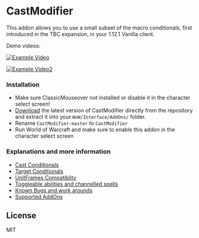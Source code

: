 # CastModifier

This addon allows you to use a small subset of the macro conditionals, first introduced in the TBC expansion, in your 1.12.1 Vanilla client.

Demo videos:

[![Example Video](https://img.youtube.com/vi/xHTe4Df77MY/0.jpg)](https://www.youtube.com/watch?v=xHTe4Df77MY)

[![Example Video2](https://img.youtube.com/vi/0w5nePeJlPU/0.jpg)](https://www.youtube.com/watch?v=0w5nePeJlPU)

### Installation

- Make sure ClassicMouseover not installed or disable it in the character select screen!
- [Download](https://github.com/DennisWG/CastModifier/archive/master.zip) the latest version of CastModifier directly from the repository and extract it into your `WoW/Interface/AddOns/` folder.
- Rename `CastModifier-master` to `CastModifier`
- Run World of Warcraft and make sure to enable this addon in the character select screen

### Explanations and more information

- [Cast Conditionals](https://github.com/DennisWG/CastModifier/wiki/cast-Conditionals)
- [Target Conditionals](https://github.com/DennisWG/CastModifier/wiki/target-Conditionals)
- [UnitFrames Compatiblity](https://github.com/DennisWG/CastModifier/wiki/UnitFrames-Compatibility)
- [Toggleable abilities and channelled spells](https://github.com/DennisWG/CastModifier/wiki/Toggleable-abilities-and-channelled-spells)
- [Known Bugs and work arounds](https://github.com/DennisWG/CastModifier/wiki/Known-Bugs-and-work-arounds)
- [Supported AddOns](https://github.com/DennisWG/CastModifier/wiki/Supported-AddOns)


License
----

MIT
